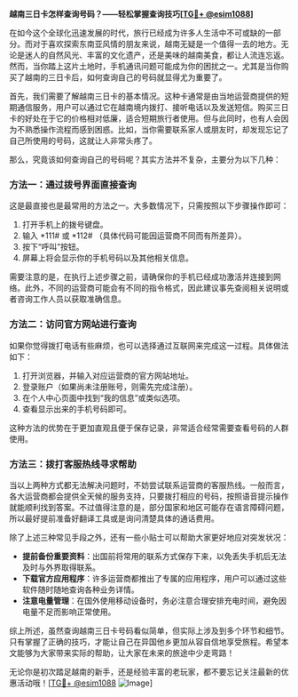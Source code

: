 **越南三日卡怎样查询号码？——轻松掌握查询技巧[[TG💪+ @esim1088](https://t.me/s/esim1088)]**

在如今这个全球化迅速发展的时代，旅行已经成为许多人生活中不可或缺的一部分。而对于喜欢探索东南亚风情的朋友来说，越南无疑是一个值得一去的地方。无论是迷人的自然风光、丰富的文化遗产，还是美味的越南美食，都让人流连忘返。然而，当你踏上这片土地时，手机通讯问题可能成为你的困扰之一。尤其是当你购买了越南的三日卡后，如何查询自己的号码就显得尤为重要了。

首先，我们需要了解越南三日卡的基本情况。这种卡通常是由当地运营商提供的短期通信服务，用户可以通过它在越南境内拨打、接听电话以及发送短信。购买三日卡的好处在于它的价格相对低廉，适合短期旅行者使用。但与此同时，也有人会因为不熟悉操作流程而感到困惑。比如，当你需要联系家人或朋友时，却发现忘记了自己所使用的号码，这就让人非常头疼了。

那么，究竟该如何查询自己的号码呢？其实方法并不复杂，主要分为以下几种：

### 方法一：通过拨号界面直接查询

这是最直接也是最常用的方法之一。大多数情况下，只需按照以下步骤操作即可：

1. 打开手机上的拨号键盘。
2. 输入 *111# 或 *112# （具体代码可能因运营商不同而有所差异）。
3. 按下“呼叫”按钮。
4. 屏幕上将会显示你的手机号码以及其他相关信息。

需要注意的是，在执行上述步骤之前，请确保你的手机已经成功激活并连接到网络。此外，不同的运营商可能会有不同的指令格式，因此建议事先查阅相关说明或者咨询工作人员以获取准确信息。

### 方法二：访问官方网站进行查询

如果你觉得拨打电话有些麻烦，也可以选择通过互联网来完成这一过程。具体做法如下：

1. 打开浏览器，并输入对应运营商的官方网站地址。
2. 登录账户（如果尚未注册账号，则需先完成注册）。
3. 在个人中心页面中找到“我的信息”或类似选项。
4. 查看显示出来的手机号码即可。

这种方法的优势在于更加直观且便于保存记录，非常适合经常需要查看号码的人群使用。

### 方法三：拨打客服热线寻求帮助

当以上两种方式都无法解决问题时，不妨尝试联系运营商的客服热线。一般而言，各大运营商都会提供全天候的服务支持，只要拨打相应的号码，按照语音提示操作就能顺利找到答案。不过值得注意的是，部分国家和地区可能存在语言障碍问题，所以最好提前准备好翻译工具或是询问清楚具体的通话费用。

除了上述三种常见手段之外，还有一些小贴士可以帮助大家更好地应对突发状况：

- **提前备份重要资料**：出国前将常用的联系方式保存下来，以免丢失手机后无法及时与外界取得联系。
- **下载官方应用程序**：许多运营商都推出了专属的应用程序，用户可以通过这些软件随时随地查询各种业务详情。
- **注意电量管理**：在国外使用移动设备时，务必注意合理安排充电时间，避免因电量不足而影响正常使用。

综上所述，虽然查询越南三日卡号码看似简单，但实际上涉及到多个环节和细节。只有掌握了正确的技巧，才能让自己在异国他乡更加从容自信地享受旅程。希望本文能够为大家带来实际的帮助，让大家在未来的旅途中少走弯路！

无论你是初次踏足越南的新手，还是经验丰富的老玩家，都不要忘记关注最新的优惠活动哦！[[TG💪+ @esim1088](https://t.me/s/esim1088) ![Image](https://i.postimg.cc/4NQfJmqS/Snipaste-2025-05-13-00-14-12.png)]